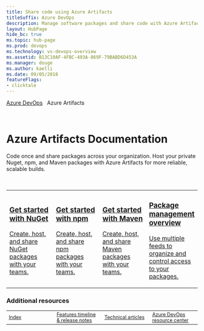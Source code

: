 ```yaml
---
title: Share code using Azure Artifacts 
titleSuffix: Azure DevOps 
description: Manage software packages and share code with Azure Artifacts
layout: HubPage 
hide_bc: true
ms.topic: hub-page
ms.prod: devops 
ms.technology: vs-devops-overview 
ms.assetid: B13C10AF-4FBC-493A-869F-79BABD6D453A 
ms.manager: douge 
ms.author: kaelli 
ms.date: 09/05/2018
featureFlags:
- clicktale 
---
```



<div id="artifacts" class="v2">
    <div class="container">
<p><a href="/vsts/index">Azure DevOps</a>&nbsp;&nbsp;&nbsp;Azure Artifacts</p><br/>
<h1>Azure Artifacts Documentation</h1>
<p>Code once and share packages across your organization. Host your private Nuget, npm, and Maven packages with Azure Artifacts for more reliable, scalable builds.</p><br/>

<table border="0" class="cardsA">
<tr>
<td width="25%">
                               <a href="/vsts/package/get-started-nuget">
                                    <div class="cardSize">
                                        <div class="cardPadding">
                                            <div class="card">
                                                <div class="cardImageOuter">
                                                    <div class="cardImage">
                                                        <img src="/vsts/package/_img/index/logo_nuget.svg" alt="" />
                                                    </div>
                                                </div>
                                                <div class="cardText">
                                                    <h3>Get started with NuGet</h3>
                                                    <p>Create, host, and share NuGet packages with your teams.</p>
                                                </div>
                                            </div>
                                        </div>
                                    </div>
                                </a>
</td>
<td width="25%">
                               <a href="/vsts/package/get-started-npm">
                                    <div class="cardSize">
                                        <div class="cardPadding">
                                            <div class="card">
                                                <div class="cardImageOuter">
                                                    <div class="cardImage">
                                                        <img src="/vsts/package/_img/index/logo_npm.svg" alt="" />
                                                    </div>
                                                </div>
                                                <div class="cardText">
                                                    <h3>Get started with npm</h3>
                                                    <p>Create, host, and share npm packages with your teams.</p>
                                                </div>
                                            </div>
                                        </div>
                                    </div>
                                </a>
</td>
<td width="25%">
                               <a href="/vsts/package/get-started-maven">
                                    <div class="cardSize">
                                        <div class="cardPadding">
                                            <div class="card">
                                                <div class="cardImageOuter">
                                                    <div class="cardImage">
                                                        <img src="/vsts/package/_img/index/logo_maven.svg" alt="" />
                                                    </div>
                                                </div>
                                                <div class="cardText">
                                                    <h3>Get started with Maven</h3>
                                                    <p>Create, host, and share Maven packages with your teams.</p>
                                                </div>
                                            </div>
                                        </div>
                                    </div>
                                </a>
</td>
<td width="25%">
                               <a href="/vsts/package/overview">
                                    <div class="cardSize">
                                        <div class="cardPadding">
                                            <div class="card">
                                                <div class="cardImageOuter">
                                                    <div class="cardImage">
                                                        <img src="https://docs.microsoft.com/media/common/i_management.svg" alt="" />
                                                    </div>
                                                </div>
                                                <div class="cardText">
                                                    <h3>Package management overview</h3>
                                                    <p>Use multiple feeds to organize and control access to your packages.</p>
                                                </div>
                                            </div>
                                        </div>
                                    </div>
                                </a>
</td>
</tr>
</table>
</div>
</div>

<h3 style="padding-left:0;">Additional resources</h3>
<table border="0">
<tbody style="padding-left:0;font-size:.8rem;">
<tr>
<td width="25%">
<a class="barLink" href="/vsts/index-all"><img src="https://docs.microsoft.com//media/common/i_library.svg" alt="" />Index</a>
</td>
<td width="25%">
<a class="barLink" href="/vsts/release-notes/index"><img src="https://docs.microsoft.com/media/common/i_whats-new.svg" alt="" />Features timeline & release notes</a>
</td>
<td width="25%">
<a class="barLink" href="/vsts/articles/index"><img src="https://docs.microsoft.com/media/common/i_article.svg" alt="" />Technical articles</a>
</td>
<td width="25%">
<a class="barLink"  href="https://docs.microsoft.com/en-us/azure/devops/"><img src="https://docs.microsoft.com/media/common/i_dev-ops.svg" alt="" />Azure DevOps resource center</a>
</td>
</tr>
</tbody>
</table>